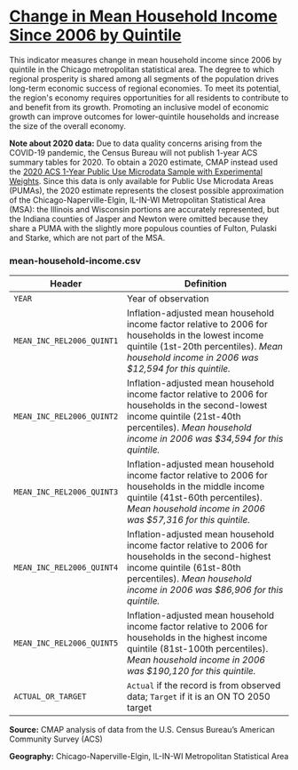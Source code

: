 # [Change in Mean Household Income Since 2006 by Quintile](https://www.cmap.illinois.gov/2050/indicators/mean-household-income)

This indicator measures change in mean household income since 2006 by quintile in the Chicago metropolitan statistical area. The degree to which regional prosperity is shared among all segments of the population drives long-term economic success of regional economies. To meet its potential, the region's economy requires opportunities for all residents to contribute to and benefit from its growth. Promoting an inclusive model of economic growth can improve outcomes for lower-quintile households and increase the size of the overall economy.

**Note about 2020 data:** Due to data quality concerns arising from the COVID-19 pandemic, the Census Bureau will not publish 1-year ACS summary tables for 2020. To obtain a 2020 estimate, CMAP instead used the [2020 ACS 1-Year Public Use Microdata Sample with Experimental Weights](https://www.census.gov/programs-surveys/acs/data/experimental-data/2020-1-year-pums.html). Since this data is only available for Public Use Microdata Areas (PUMAs), the 2020 estimate represents the closest possible approximation of the Chicago-Naperville-Elgin, IL-IN-WI Metropolitan Statistical Area (MSA): the Illinois and Wisconsin portions are accurately represented, but the Indiana counties of Jasper and Newton were omitted because they share a PUMA with the slightly more populous counties of Fulton, Pulaski and Starke, which are not part of the MSA.

### mean-household-income.csv

Header | Definition
-------|-----------
`YEAR` | Year of observation
`MEAN_INC_REL2006_QUINT1` | Inflation-adjusted mean household income factor relative to 2006 for households in the lowest income quintile (1st-20th percentiles). *Mean household income in 2006 was $12,594 for this quintile.*
`MEAN_INC_REL2006_QUINT2` | Inflation-adjusted mean household income factor relative to 2006 for households in the second-lowest income quintile (21st-40th percentiles). *Mean household income in 2006 was $34,594 for this quintile.*
`MEAN_INC_REL2006_QUINT3` | Inflation-adjusted mean household income factor relative to 2006 for households in the middle income quintile (41st-60th percentiles). *Mean household income in 2006 was $57,316 for this quintile.*
`MEAN_INC_REL2006_QUINT4` | Inflation-adjusted mean household income factor relative to 2006 for households in the second-highest income quintile (61st-80th percentiles). *Mean household income in 2006 was $86,906 for this quintile.*
`MEAN_INC_REL2006_QUINT5` | Inflation-adjusted mean household income factor relative to 2006 for households in the highest income quintile (81st-100th percentiles). *Mean household income in 2006 was $190,120 for this quintile.*
`ACTUAL_OR_TARGET` | `Actual` if the record is from observed data; `Target` if it is an ON TO 2050 target

**Source:** CMAP analysis of data from the U.S. Census Bureau’s American Community Survey (ACS)

**Geography:** Chicago-Naperville-Elgin, IL-IN-WI Metropolitan Statistical Area
